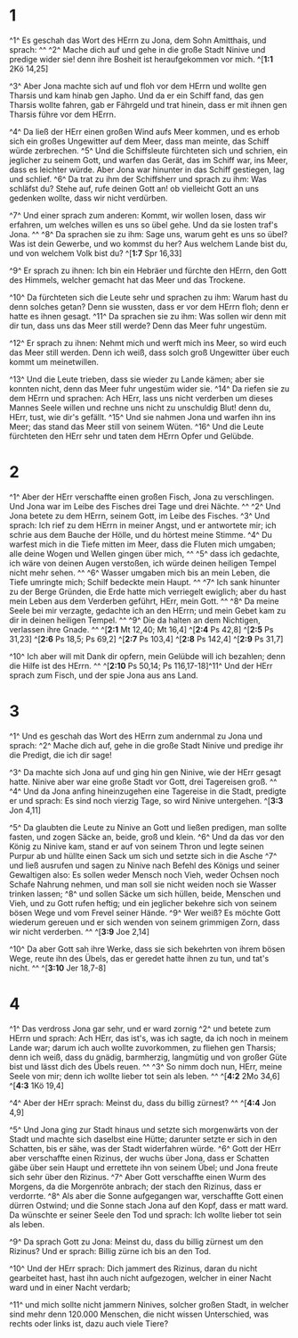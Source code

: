 # 1
^1^ Es geschah das Wort des HErrn zu Jona, dem Sohn Amitthais, und sprach: ^^ ^2^ Mache dich auf und gehe in die große Stadt Ninive und predige wider sie! denn ihre Bosheit ist heraufgekommen vor mich. 
^[**1:1** 2Kö 14,25]

^3^ Aber Jona machte sich auf und floh vor dem HErrn und wollte gen Tharsis und kam hinab gen Japho. Und da er ein Schiff fand, das gen Tharsis wollte fahren, gab er Fährgeld und trat hinein, dass er mit ihnen gen Tharsis führe vor dem HErrn. 

^4^ Da ließ der HErr einen großen Wind aufs Meer kommen, und es erhob sich ein großes Ungewitter auf dem Meer, dass man meinte, das Schiff würde zerbrechen. ^5^ Und die Schiffsleute fürchteten sich und schrien, ein jeglicher zu seinem Gott, und warfen das Gerät, das im Schiff war, ins Meer, dass es leichter würde. Aber Jona war hinunter in das Schiff gestiegen, lag und schlief. ^6^ Da trat zu ihm der Schiffsherr und sprach zu ihm: Was schläfst du? Stehe auf, rufe deinen Gott an! ob vielleicht Gott an uns gedenken wollte, dass wir nicht verdürben. 

^7^ Und einer sprach zum anderen: Kommt, wir wollen losen, dass wir erfahren, um welches willen es uns so übel gehe. Und da sie losten traf's Jona. ^^ ^8^ Da sprachen sie zu ihm: Sage uns, warum geht es uns so übel? Was ist dein Gewerbe, und wo kommst du her? Aus welchem Lande bist du, und von welchem Volk bist du? 
^[**1:7** Spr 16,33]

^9^ Er sprach zu ihnen: Ich bin ein Hebräer und fürchte den HErrn, den Gott des Himmels, welcher gemacht hat das Meer und das Trockene. 

^10^ Da fürchteten sich die Leute sehr und sprachen zu ihm: Warum hast du denn solches getan? Denn sie wussten, dass er vor dem HErrn floh; denn er hatte es ihnen gesagt. ^11^ Da sprachen sie zu ihm: Was sollen wir denn mit dir tun, dass uns das Meer still werde? Denn das Meer fuhr ungestüm. 

^12^ Er sprach zu ihnen: Nehmt mich und werft mich ins Meer, so wird euch das Meer still werden. Denn ich weiß, dass solch groß Ungewitter über euch kommt um meinetwillen. 

^13^ Und die Leute trieben, dass sie wieder zu Lande kämen; aber sie konnten nicht, denn das Meer fuhr ungestüm wider sie. ^14^ Da riefen sie zu dem HErrn und sprachen: Ach HErr, lass uns nicht verderben um dieses Mannes Seele willen und rechne uns nicht zu unschuldig Blut! denn du, HErr, tust, wie dir's gefällt. ^15^ Und sie nahmen Jona und warfen ihn ins Meer; das stand das Meer still von seinem Wüten. ^16^ Und die Leute fürchteten den HErr sehr und taten dem HErrn Opfer und Gelübde.
# 2
^1^ Aber der HErr verschaffte einen großen Fisch, Jona zu verschlingen. Und Jona war im Leibe des Fisches drei Tage und drei Nächte. ^^ ^2^ Und Jona betete zu dem HErrn, seinem Gott, im Leibe des Fisches. ^3^ Und sprach: Ich rief zu dem HErrn in meiner Angst, und er antwortete mir; ich schrie aus dem Bauche der Hölle, und du hörtest meine Stimme. ^4^ Du warfest mich in die Tiefe mitten im Meer, dass die Fluten mich umgaben; alle deine Wogen und Wellen gingen über mich, ^^ ^5^ dass ich gedachte, ich wäre von deinen Augen verstoßen, ich würde deinen heiligen Tempel nicht mehr sehen. ^^ ^6^ Wasser umgaben mich bis an mein Leben, die Tiefe umringte mich; Schilf bedeckte mein Haupt. ^^ ^7^ Ich sank hinunter zu der Berge Gründen, die Erde hatte mich verriegelt ewiglich; aber du hast mein Leben aus dem Verderben geführt, HErr, mein Gott. ^^ ^8^ Da meine Seele bei mir verzagte, gedachte ich an den HErrn; und mein Gebet kam zu dir in deinen heiligen Tempel. ^^ ^9^ Die da halten an dem Nichtigen, verlassen ihre Gnade. ^^ 
^[**2:1** Mt 12,40; Mt 16,4] ^[**2:4** Ps 42,8] ^[**2:5** Ps 31,23] ^[**2:6** Ps 18,5; Ps 69,2] ^[**2:7** Ps 103,4] ^[**2:8** Ps 142,4] ^[**2:9** Ps 31,7]

^10^ Ich aber will mit Dank dir opfern, mein Gelübde will ich bezahlen; denn die Hilfe ist des HErrn. ^^ 
^[**2:10** Ps 50,14; Ps 116,17-18]^11^ Und der HErr sprach zum Fisch, und der spie Jona aus ans Land.
# 3
^1^ Und es geschah das Wort des HErrn zum andernmal zu Jona und sprach: ^2^ Mache dich auf, gehe in die große Stadt Ninive und predige ihr die Predigt, die ich dir sage! 

^3^ Da machte sich Jona auf und ging hin gen Ninive, wie der HErr gesagt hatte. Ninive aber war eine große Stadt vor Gott, drei Tagereisen groß. ^^ ^4^ Und da Jona anfing hineinzugehen eine Tagereise in die Stadt, predigte er und sprach: Es sind noch vierzig Tage, so wird Ninive untergehen. 
^[**3:3** Jon 4,11]

^5^ Da glaubten die Leute zu Ninive an Gott und ließen predigen, man sollte fasten, und zogen Säcke an, beide, groß und klein. ^6^ Und da das vor den König zu Ninive kam, stand er auf von seinem Thron und legte seinen Purpur ab und hüllte einen Sack um sich und setzte sich in die Asche ^7^ und ließ ausrufen und sagen zu Ninive nach Befehl des Königs und seiner Gewaltigen also: Es sollen weder Mensch noch Vieh, weder Ochsen noch Schafe Nahrung nehmen, und man soll sie nicht weiden noch sie Wasser trinken lassen; ^8^ und sollen Säcke um sich hüllen, beide, Menschen und Vieh, und zu Gott rufen heftig; und ein jeglicher bekehre sich von seinem bösen Wege und vom Frevel seiner Hände. ^9^ Wer weiß? Es möchte Gott wiederum gereuen und er sich wenden von seinem grimmigen Zorn, dass wir nicht verderben. ^^ 
^[**3:9** Joe 2,14]

^10^ Da aber Gott sah ihre Werke, dass sie sich bekehrten von ihrem bösen Wege, reute ihn des Übels, das er geredet hatte ihnen zu tun, und tat's nicht. ^^ 
^[**3:10** Jer 18,7-8]
# 4
^1^ Das verdross Jona gar sehr, und er ward zornig ^2^ und betete zum HErrn und sprach: Ach HErr, das ist's, was ich sagte, da ich noch in meinem Lande war; darum ich auch wollte zuvorkommen, zu fliehen gen Tharsis; denn ich weiß, dass du gnädig, barmherzig, langmütig und von großer Güte bist und lässt dich des Übels reuen. ^^ ^3^ So nimm doch nun, HErr, meine Seele von mir; denn ich wollte lieber tot sein als leben. ^^ 
^[**4:2** 2Mo 34,6] ^[**4:3** 1Kö 19,4]

^4^ Aber der HErr sprach: Meinst du, dass du billig zürnest? ^^ 
^[**4:4** Jon 4,9]

^5^ Und Jona ging zur Stadt hinaus und setzte sich morgenwärts von der Stadt und machte sich daselbst eine Hütte; darunter setzte er sich in den Schatten, bis er sähe, was der Stadt widerfahren würde. ^6^ Gott der HErr aber verschaffte einen Rizinus, der wuchs über Jona, dass er Schatten gäbe über sein Haupt und errettete ihn von seinem Übel; und Jona freute sich sehr über den Rizinus. ^7^ Aber Gott verschaffte einen Wurm des Morgens, da die Morgenröte anbrach; der stach den Rizinus, dass er verdorrte. ^8^ Als aber die Sonne aufgegangen war, verschaffte Gott einen dürren Ostwind; und die Sonne stach Jona auf den Kopf, dass er matt ward. Da wünschte er seiner Seele den Tod und sprach: Ich wollte lieber tot sein als leben. 

^9^ Da sprach Gott zu Jona: Meinst du, dass du billig zürnest um den Rizinus? Und er sprach: Billig zürne ich bis an den Tod. 

^10^ Und der HErr sprach: Dich jammert des Rizinus, daran du nicht gearbeitet hast, hast ihn auch nicht aufgezogen, welcher in einer Nacht ward und in einer Nacht verdarb; 

^11^ und mich sollte nicht jammern Ninives, solcher großen Stadt, in welcher sind mehr denn 120.000 Menschen, die nicht wissen Unterschied, was rechts oder links ist, dazu auch viele Tiere?